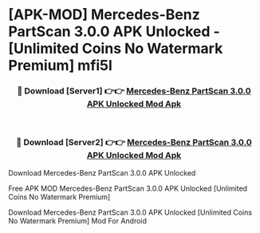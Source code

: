 # [APK-MOD] Mercedes-Benz PartScan 3.0.0 APK Unlocked - [Unlimited Coins No Watermark Premium] mfi5l



<div align="center">
<h3>🔴 Download [Server1] 👉👉 <a href="https://momento.my/?title=Mercedes-Benz_PartScan_3.0.0_APK_Unlocked">Mercedes-Benz PartScan 3.0.0 APK Unlocked Mod Apk</a></h3><br>

<h3>🔴 Download [Server2] 👉👉 <a href="https://momento.my/?title=Mercedes-Benz_PartScan_3.0.0_APK_Unlocked">Mercedes-Benz PartScan 3.0.0 APK Unlocked Mod Apk</a></h3>
</div>



Download Mercedes-Benz PartScan 3.0.0 APK Unlocked 

Free APK MOD Mercedes-Benz PartScan 3.0.0 APK Unlocked [Unlimited Coins No Watermark Premium]

Download Mercedes-Benz PartScan 3.0.0 APK Unlocked [Unlimited Coins No Watermark Premium] Mod For Android
